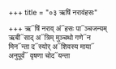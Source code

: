 +++
title = "०३ ऋषिं नरावंहसः"

+++
ऋ᳓षिं नराव् अं᳓हसः पा᳓ञ्चजन्यम्  
ऋबी᳓साद् अ᳓त्रिम् मुञ्चथो गणे᳓न  
मिन᳓न्ता द᳓स्योर् अ᳓शिवस्य माया᳓  
अनुपूर्वं᳓ वृषणा चोद᳓यन्ता